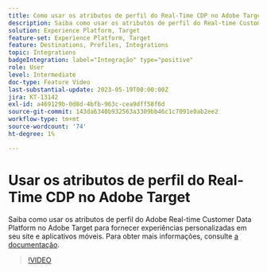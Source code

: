 ```yaml
---
title: Como usar os atributos de perfil do Real-Time CDP no Adobe Target?
description: Saiba como usar os atributos de perfil do Real-time Customer Data Platform no Adobe Target para fornecer experiências personalizadas em seu site e aplicativos móveis.
solution: Experience Platform, Target
feature-set: Experience Platform, Target
feature: Destinations, Profiles, Integrations
topic: Integrations
badgeIntegration: label="Integração" type="positive"
role: User
level: Intermediate
doc-type: Feature Video
last-substantial-update: 2023-05-19T00:00:00Z
jira: KT-13142
exl-id: a469129b-0d8d-4bfb-963c-cea9dff58f6d
source-git-commit: 143da6340b932563a3309bb46c1c7091e0ab2ee2
workflow-type: tm+mt
source-wordcount: '74'
ht-degree: 1%

---
```


# Usar os atributos de perfil do Real-Time CDP no Adobe Target

Saiba como usar os atributos de perfil do Adobe Real-time Customer Data Platform no Adobe Target para fornecer experiências personalizadas em seu site e aplicativos móveis. Para obter mais informações, consulte [a documentação](https://experienceleague.adobe.com/docs/target/using/integrate/integrating-with-rtcdp.html).

>[!VIDEO](https://video.tv.adobe.com/v/3419318/?learn=on)
